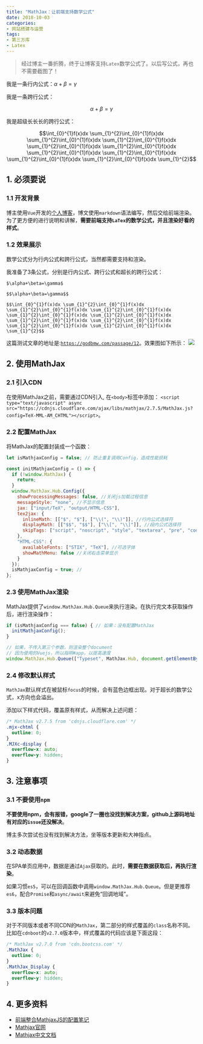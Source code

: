 ```yaml
---
title: "MathJax：让前端支持数学公式"
date: 2018-10-03
categories:
- 网站搭建与运营
tags:
- 第三方库
- Latex
---
```


> 经过博主一番折腾，终于让博客支持`Latex`数学公式了。以后写公式，再也不需要截图了！

我是一条行内公式：$\alpha+\beta=\gamma$

我是一条跨行公式：

$$\alpha+\beta=\gamma$$

我是超级长长长的跨行公式：

$$\int_{0}^{1}f(x)dx \sum_{1}^{2}\int_{0}^{1}f(x)dx \sum_{1}^{2}\int_{0}^{1}f(x)dx \sum_{1}^{2}\int_{0}^{1}f(x)dx \sum_{1}^{2}\int_{0}^{1}f(x)dx \sum_{1}^{2}\int_{0}^{1}f(x)dx \sum_{1}^{2}\int_{0}^{1}f(x)dx \sum_{1}^{2}\int_{0}^{1}f(x)dx \sum_{1}^{2}\int_{0}^{1}f(x)dx \sum_{1}^{2}\int_{0}^{1}f(x)dx \sum_{1}^{2}$$

<!-- more -->

## 1. 必须要说

### 1.1 开发背景

博主使用`Vue`开发的[个人博客](https://godbmw.com/)，博文使用`markdown`语法编写，然后交给前端渲染。为了更方便的进行说明和讲解，**需要前端支持`LaTex`的数学公式，并且渲染好看的样式**。

### 1.2 效果展示

数学公式分为行内公式和跨行公式，当然都需要支持和渲染。

我准备了3条公式，分别是行内公式、跨行公式和超长的跨行公式：

```
$\alpha+\beta=\gamma$

$$\alpha+\beta=\gamma$$

$$\int_{0}^{1}f(x)dx \sum_{1}^{2}\int_{0}^{1}f(x)dx \sum_{1}^{2}\int_{0}^{1}f(x)dx \sum_{1}^{2}\int_{0}^{1}f(x)dx \sum_{1}^{2}\int_{0}^{1}f(x)dx \sum_{1}^{2}\int_{0}^{1}f(x)dx \sum_{1}^{2}\int_{0}^{1}f(x)dx \sum_{1}^{2}\int_{0}^{1}f(x)dx \sum_{1}^{2}\int_{0}^{1}f(x)dx \sum_{1}^{2}\int_{0}^{1}f(x)dx \sum_{1}^{2}$$
```

这篇测试文章的地址是:[`https://godbmw.com/passage/12`](https://godbmw.com/passage/12)。效果图如下所示：
![](/images/网站搭建与运营/MathJax：让前端支持数学公式/1.png)


## 2. 使用MathJax

### 2.1 引入CDN

在使用MathJax之前，需要通过CDN引入, 在`<body>`标签中添加：
` <script type="text/javascript" async src="https://cdnjs.cloudflare.com/ajax/libs/mathjax/2.7.5/MathJax.js?config=TeX-MML-AM_CHTML"></script>
`。

### 2.2 配置MathJax

将MathJax的配置封装成一个函数：

```javascript
let isMathjaxConfig = false; // 防止重复调用Config，造成性能损耗

const initMathjaxConfig = () => {
  if (!window.MathJax) {
    return;
  }
  window.MathJax.Hub.Config({
    showProcessingMessages: false, //关闭js加载过程信息
    messageStyle: "none", //不显示信息
    jax: ["input/TeX", "output/HTML-CSS"],
    tex2jax: {
      inlineMath: [["$", "$"], ["\\(", "\\)"]], //行内公式选择符
      displayMath: [["$$", "$$"], ["\\[", "\\]"]], //段内公式选择符
      skipTags: ["script", "noscript", "style", "textarea", "pre", "code", "a"] //避开某些标签
    },
    "HTML-CSS": {
      availableFonts: ["STIX", "TeX"], //可选字体
      showMathMenu: false //关闭右击菜单显示
    }
  });
  isMathjaxConfig = true; // 
};
```

### 2.3 使用MathJax渲染

MathJax提供了`window.MathJax.Hub.Queue`来执行渲染。在执行完文本获取操作后，进行渲染操作：

```javascript
if (isMathjaxConfig === false) { // 如果：没有配置MathJax
  initMathjaxConfig();
}

// 如果，不传入第三个参数，则渲染整个document
// 因为使用的Vuejs，所以指明#app，以提高速度
window.MathJax.Hub.Queue(["Typeset", MathJax.Hub, document.getElementById('app')]);
```

### 2.4 修改默认样式

`MathJax`默认样式在被鼠标`focus`的时候，会有蓝色边框出现。对于超长的数学公式，x方向也会溢出。

添加以下样式代码，覆盖原有样式，从而解决上述问题：

```css
/* MathJax v2.7.5 from 'cdnjs.cloudflare.com' */
.mjx-chtml {
  outline: 0;
}
.MJXc-display {
  overflow-x: auto;
  overflow-y: hidden;
}
```


## 3. 注意事项

### 3.1 不要使用`npm`

**不要使用npm，会有报错，google了一圈也没找到解决方案，github上源码地址有对应的`issue`还没解决**。

博主多次尝试也没有找到解决方法，坐等版本更新和大神指点。

### 3.2 动态数据

在SPA单页应用中，数据是通过`Ajax`获取的。此时，**需要在数据获取后，再执行渲染**。

如果习惯`es5`，可以在回调函数中调用`window.MathJax.Hub.Queue`。但是更推荐`es6`，配合`Promise`和`async/await`来避免“回调地域”。

### 3.3 版本问题

对于不同版本或者不同CDN的`MathJax`，第二部分的样式覆盖的`class`名称不同。比如在`cdnboot`的`v2.7.0`版本中，样式覆盖的代码应该是下面这段：

```css
/* MathJax v2.7.0 from 'cdn.bootcss.com' */
.MathJax {
  outline: 0;
}
.MathJax_Display {
  overflow-x: auto;
  overflow-y: hidden;
}
```

## 4. 更多资料

- [前端整合MathjaxJS的配置笔记](https://www.linpx.com/p/front-end-integration-mathjaxjs-configuration.html)
- [Mathjax官网](https://www.mathjax.org/)
- [Mathjax中文文档](https://mathjax-chinese-doc.readthedocs.io/en/latest/)
